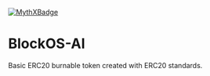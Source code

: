 [![MythXBadge](https://badgen.net/https/api.mythx.io/v1/projects/d4b73537-f075-4300-bdb7-9a9336364cf4/badge/data?cache=300&icon=https://raw.githubusercontent.com/ConsenSys/mythx-github-badge/main/logo_white.svg)](https://docs.mythx.io/dashboard/github-badges)

# BlockOS-AI

Basic ERC20 burnable token created with ERC20 standards.
